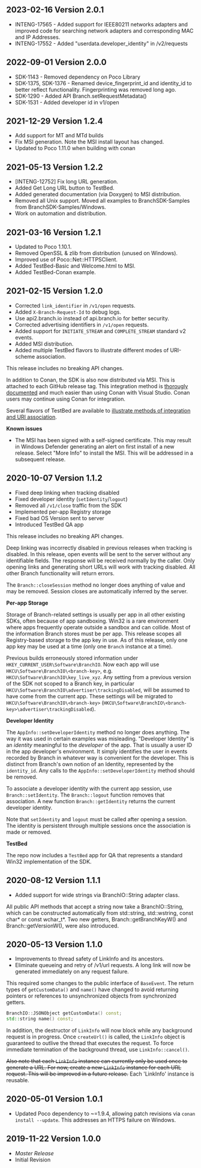 ## 2023-02-16 Version 2.0.1
  * INTENG-17565 - Added support for IEEE80211 networks adapters and improved code for searching network adapters and corresponding MAC and IP Addresses.
  * INTENG-17552 - Added "userdata.developer_identity" in /v2/requests 

## 2022-09-01 Version 2.0.0
  * SDK-1143 - Removed dependency on Poco Library
  * SDK-1375, SDK-1376 - Renamed device_fingerprint_id and identity_id to better reflect functionality. Fingerprinting was removed long ago.
  * SDK-1290 - Added API Branch.setRequestMetadata()
  * SDK-1531 - Added developer id in v1/open

## 2021-12-29 Version 1.2.4
  * Add support for MT and MTd builds
  * Fix MSI generation. Note the MSI install layout has changed.
  * Updated to Poco 1.11.0 when building with conan

## 2021-05-13  Version 1.2.2
  * [INTENG-12752] Fix long URL generation.
  * Added Get Long URL button to TestBed.
  * Added generated documentation (via Doxygen) to MSI distribution.
  * Removed all Unix support. Moved all examples to BranchSDK-Samples from BranchSDK-Samples/Windows.
  * Work on automation and distribution.

## 2021-03-16  Version 1.2.1
  * Updated to Poco 1.10.1.
  * Removed OpenSSL & zlib from distribution (unused on Windows).
  * Improved use of Poco::Net::HTTPSClient.
  * Added TestBed-Basic and Welcome.html to MSI.
  * Added TestBed-Conan example.

## 2021-02-15  Version 1.2.0
  * Corrected `link_identifier` in `/v1/open` requests.
  * Added `X-Branch-Request-Id` to debug logs.
  * Use api2.branch.io instead of api.branch.io for better security.
  * Corrected advertising identifiers in `/v1/open` requests.
  * Added support for `INITIATE_STREAM` and `COMPLETE_STREAM` standard v2 events.
  * Added MSI distribution.
  * Added multiple TestBed flavors to illustrate different modes of URI-scheme
    association.

  This release includes no breaking API changes.

  In addition to Conan, the SDK is also now distributed via MSI. This is attached
  to each GitHub release tag. This integration method is
  [thorougly documented](https://help.branch.io/developers-hub/docs/windows-cpp-basic-integration#1-download--install-the-branch-sdk)
  and much easier than using Conan with Visual Studio. Conan users may continue
  using Conan for integration.

  Several flavors of TestBed are available to
  [illustrate methods of integration and URI association](https://help.branch.io/developers-hub/docs/windows-cpp-testing#sample-apps).

  **Known issues**
  - The MSI has been signed with a self-signed certificate. This may result in
    Windows Defender generating an alert on first install of a new release.
    Select "More Info" to install the MSI. This will be addressed in a
    subsequent release.

## 2020-10-07  Version 1.1.2
  * Fixed deep linking when tracking disabled
  * Fixed developer identity (`setIdentity`/`logout`)
  * Removed all `/v1/close` traffic from the SDK
  * Implemented per-app Registry storage
  * Fixed bad OS Version sent to server
  * Introduced TestBed QA app

  This release includes no breaking API changes.

  Deep linking was incorrectly disabled in previous releases when tracking is
  disabled. In this release, open events will be sent to the server without any
  identifiable fields. The response will be received normally by the caller.
  Only opening links and generating short URLs will work with tracking disabled.
  All other Branch functionality will return errors.

  The `Branch::closeSession` method no longer does anything of value and may be
  removed. Session closes are automatically inferred by the server.

  **Per-app Storage**

  Storage of Branch-related settings is usually per app in all other existing
  SDKs, often because of app sandboxing. Win32 is a rare environment where apps
  frequently operate outside a sandbox and can collide. Most of the information
  Branch stores must be per app. This release scopes all Registry-based storage
  to the app key in use. As of this release, only one app key may be used at a
  time (only one `Branch` instance at a time).

  Previous builds erroneously stored information under
  `HKEY_CURRENT_USER\Software\BranchIO`. Now each app will use
  `HKCU\Software\BranchIO\<branch-key>`, e.g.
  `HKCU\Software\BranchIO\key_live_xyz`. Any setting from a previous version of
  the SDK not scoped to a Branch key, in particular
  `HKCU\Software\BranchIO\advertiser\trackingDisabled`, will be assumed to have
  come from the current app. These settings will be migrated to
  `HKCU\Software\BranchIO\<branch-key>`
  (`HKCU\Software\BranchIO\<branch-key>\advertiser\trackingDisabled`).

  **Developer Identity**

  The `AppInfo::setDeveloperIdentity` method no longer does anything. The way
  it was used in certain examples was misleading. "Developer Identity" is an
  _identity_ meaningful to the _developer_ of the app. That is usually a user
  ID in the app developer's environment. It simply identifies the user in events
  recorded by Branch in whatever way is convenient for the developer. This is
  distinct from Branch's own notion of an Identity, represented by the
  `identity_id`. Any calls to the `AppInfo::setDeveloperIdentity` method
  should be removed.

  To associate a developer identity with the current app session, use
  `Branch::setIdentity`. The `Branch::logout` function removes that association.
  A new function `Branch::getIdentity` returns the current developer identity.

  Note that `setIdentity` and `logout` must be called after opening a session.
  The identity is persistent through multiple sessions once the association is
  made or removed.

  **TestBed**

  The repo now includes a `TestBed` app for QA that represents a standard
  Win32 implementation of the SDK.

## 2020-08-12  Version 1.1.1
  * Added support for wide strings via BranchIO::String adapter class.

  All public API methods that accept a string now take a BranchIO::String,
  which can be constructed automatically from std::string, std::wstring,
  const char\* or const wchar_t\*. Two new getters, Branch::getBranchKeyW()
  and Branch::getVersionW(), were also introduced.

## 2020-05-13  Version 1.1.0
  * Improvements to thread safety of LinkInfo and its ancestors.
  * Eliminate queueing and retry of /v1/url requests. A long link will now be
    generated immediately on any request failure.

  This required some changes to the public interface of `BaseEvent`. The return
  types of `getCustomData()` and `name()` have changed to avoid returning
  pointers or references to unsynchronized objects from synchronized getters.

  ```c++
  BranchIO::JSONObject getCustomData() const;
  std::string name() const;
  ```

  In addition, the destructor of `LinkInfo` will now block while any background
  request is in progress. Once `createUrl()` is called, the `LinkInfo` object
  is guaranteed to outlive the thread that executes the request. To force
  immediate termination of the background thread, use `LinkInfo::cancel()`.

  ~~Also note that each `LinkInfo` instance can currently only be used once to
  generate a URL. For now, create a new `LinkInfo` instance for each URL
  request. This will be improved in a future release.~~ Each 'LinkInfo' instance
  is reusable.

## 2020-05-01  Version 1.0.1
  * Updated Poco dependency to ~=1.9.4, allowing patch revisions via `conan install --update`.
    This addresses an HTTPS failure on Windows.

## 2019-11-22  Version 1.0.0
  * _*Master Release*_
  * Initial Revision
